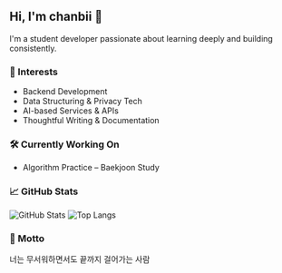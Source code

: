 ## Hi, I'm chanbii 👋

<!--
**chanbii/chanbii** is a ✨ _special_ ✨ repository because its `README.md` (this file) appears on your GitHub profile.

Here are some ideas to get you started:

- 🔭 I’m currently working on ...
- 🌱 I’m currently learning ...
- 👯 I’m looking to collaborate on ...
- 🤔 I’m looking for help with ...
- 💬 Ask me about ...
- 📫 How to reach me: ...
- 😄 Pronouns: ...
- ⚡ Fun fact: ...
-->

I'm a student developer passionate about learning deeply and building consistently.  

### 🧠 Interests
- Backend Development
- Data Structuring & Privacy Tech
- AI-based Services & APIs
- Thoughtful Writing & Documentation

### 🛠️ Currently Working On
- Algorithm Practice – Baekjoon Study

### 📈 GitHub Stats

![GitHub Stats](https://github-readme-stats.vercel.app/api?username=chanbii&show_icons=true&theme=default)
![Top Langs](https://github-readme-stats.vercel.app/api/top-langs/?username=chanbii&layout=compact)

### 🌱 Motto
너는 무서워하면서도 끝까지 걸어가는 사람

